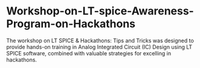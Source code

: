 # Workshop-on-LT-spice-Awareness-Program-on-Hackathons
The workshop on LT SPICE &amp; Hackathons: Tips and Tricks was designed to provide hands-on training in Analog Integrated Circuit (IC) Design using LT SPICE software, combined with valuable strategies for excelling in hackathons. 
